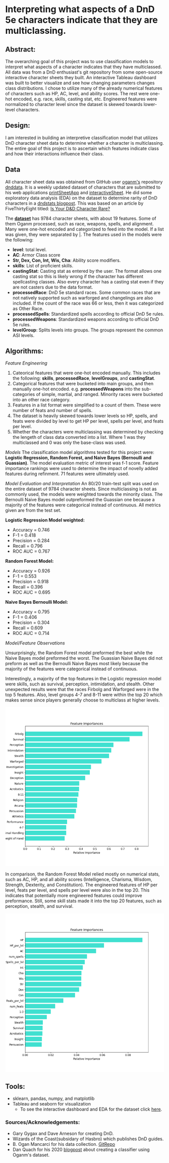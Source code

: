 # Interpreting what aspects of a DnD 5e characters indicate that they are multiclassing.

## Abstract:
The overarching goal of this project was to use classification models to interpret what aspects of a character indicates that they have multiclassed. All data was from a DnD enthusiast's git repository from some open-source interactive character sheets they built. An interactive Tableau dashboard was built to better visualize and see how changing parameters changes class distributions. I chose to utilize many of the already numerical features of characters such as HP, AC, level, and ability scores. The rest were one-hot encoded, e.g. race, skills, casting stat, etc. Engineered features were normalized to character level since the dataset is skewed towards lower-level characters.

## Design:
I am interested in building an interpretive classification model that utilizes DnD character sheet data to determine whether a character is multiclassing. The entire goal of this project is to ascertain which features indicate class and how their interactions influence their class.

## Data
All character sheet data was obtained from GitHub user [oganm's](https://github.com/oganm) repository [dnddata](https://github.com/oganm/dnddata). It is a weekly updated dataset of characters that are submitted to his web applications [printSheetApp](https://oganm.com/shiny/printSheetApp/) and [interactiveSheet](https://oganm.com/shiny/interactiveSheet/). He did some exploratory data analysis (EDA) on the dataset to determine rarity of DnD characters in a [dndstats blogpost](https://oganm.github.io/dndstats/). This was based on an article by FiveThirtyEight titled: [Is Your D&D Character Rare?](https://fivethirtyeight.com/features/is-your-dd-character-rare/)

The [**dataset**](https://github.com/oganm/dnddata/blob/master/data-raw/dnd_chars_all.tsv) has 9784 character sheets, with about 19 features. Some of them Oganm processed, such as race, weapons, spells, and alignment. Many were one-hot encoded and categorized to feed into the model. If a list was given, they were separated by |. The features used in the models were the following:
- **level**: total level.
- **AC**: Armor Class score
- **Str, Dex, Con, Int, Wis, Cha**: Ability score modifiers.
- **skills**: List of proficient skills.
- **castingStat**: Casting stat as entered by the user. The format allows one casting stat so this is likely wrong if the character has different spellcasting classes. Also every character has a casting stat even if they are not casters due to the data format.
- **processedRace**: DnD 5e standard races. Some common races that are not natively supported such as warforged and changelings are also included. If the count of the race was 66 or less, then it was categorized as Other Race. 
- **processedSpells**: Standardized spells according to official DnD 5e rules.
- **processedWeapons**: Standardized weapons according to official DnD 5e rules. 
- **levelGroup**: Splits levels into groups. The groups represent the common ASI levels.

## Algorithms:
*Feature Engineering*
1. Cateorical features that were one-hot encoded manually. This includes the following: **skills**, **processedRace**, **levelGroups**, and **castingStat**.
2. Categorical features that were bucketed into main groups, and then manually one-hot encoded. e.g. **processedWeapons** into the sub-categories of simple, martial, and ranged. Minority races were bucketed into an other race category.
3. Features in a list format were simplified to a count of them. These were number of feats and number of spells.
4. The dataset is heavily skewed towards lower levels so HP, spells, and feats were divided by level to get HP per level, spells per level, and feats per level.
5. Whether the characters were multiclassing was determined by checking the lengeth of class data converted into a list. Where 1 was they multiclassed and 0 was only the base-class was used.

*Models*
The classification model algorithms tested for this project were: **Logistic Regression, Random Forest, and Naive Bayes (Bernoulli and Guassian)**. The model evaluation metric of interest was f-1 score. Feature importance rankings were used to determine the impact of novelly added features during refinment. 71 features were ultimately used.

*Model Evaluation and Interpretation*
An 80/20 train-test split was used on the entire dataset of 9784 character sheets. Since multiclassing is not as commonly used, the models were weighted towards the minority class. The Bernoulli Naive Bayes model outpreformed the Guassian one because a majority of the features were categorical instead of continuous. All metrics given are from the test set.  

**Logistic Regression Model weighted:**
- Accuracy = 0.746
- F-1 = 0.418
- Precision = 0.284
- Recall = 0.796
- ROC AUC = 0.767

**Random Forest Model:**
- Accuracy = 0.926
- F-1 = 0.553
- Precision = 0.918
- Recall = 0.396
- ROC AUC = 0.695

**Naive Bayes Bernoulli Model:**
- Accuracy = 0.795
- F-1 = 0.406
- Precision = 0.304
- Recall = 0.609
- ROC AUC = 0.714

*Model/Feature Observations*

Unsurprisingly, the Random Forest model preformed the best while the Naive Bayes model preformed the worst. The Guassian Naive Bayes did not preform as well as the Bernoulli Naive Bayes most likely because the majority of the features were categorical instead of continuous. 

Interestingly, a majority of the top features in the Logistic regression model were skills, such as survival, perception, intimidation, and stealth. Other unexpected results were that the races Firbolg and Warforged were in the top 5 features. Also, level groups 4-7 and 8-11 were within the top 20 which makes sense since players generally choose to multiclass at higher levels. 

![Feature importance for balanced logistic regression top20](ft_imp_balanced.png)

In comparison, the Random Forest Model relied mostly on numerical stats, such as AC, HP, and all ability scores (Intelligence, Charisma, Wisdom, Strength, Dexterity, and Constitution). The engineered features of HP per level, feats per level, and spells per level were also in the top 20. This indicates that potentially more engineered features could improve preformance. Still, some skill stats made it into the top 20 features, such as perception, stealth, and survival.

![Feature importance for Random Forest top20](rf_ft_imp.png)

## Tools:
- sklearn, pandas, numpy, and matplotlib
- Tableau and seaborn for visualization
    - To see the interactive dashboard and EDA for the dataset click [here](https://public.tableau.com/app/profile/louisa.reilly/viz/dnd5e_char/DnD_Char?publish=yes).
    
### Sources/Acknowledgements:
- Gary Gygax and Dave Arneson for creating DnD.
- Wizards of the Coast(subsidary of Hasbro) which publishes DnD guides.
- B. Ogan Mancarci for his data collection. [GitRepo](https://github.com/oganm/dnddata)
- Dan Quach for his 2020 [blogpost](https://towardsdatascience.com/classifying-character-classes-in-dungeons-dragons-with-machine-learning-86751240594d) about creating a classifier using Oganm's dataset.